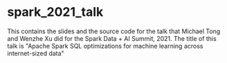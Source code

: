 # spark_2021_talk

This contains the slides and the source code for the talk that Michael Tong and Wenzhe Xu did for the Spark Data + AI Summit, 2021. The title of this talk is "Apache Spark SQL optimizations for machine learning across internet-sized data"

